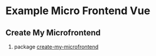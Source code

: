 
# Example Micro Frontend Vue

## Create My Microfrontend
1. package [create-my-microfrontend](https://www.npmjs.com/package/create-my-microfrontend)